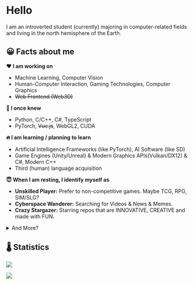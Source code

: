 #  Hello
I am an introverted student (currently) majoring in computer-related fields and living in the north hemisphere of the Earth.

## 😀 Facts about me

**❤ I am working on**
  - Machine Learning, Computer Vision
  - Human-Computer Interaction, Gaming Technologies, Computer Graphics
  - <s>Web Frontend (Web3D)</s>

**🌟 I once knew**
  - Python, C/C++, C\#, TypeScript
  - PyTorch, <s>Vue.js</s>, WebGL2, CUDA

**🔥 I am learning / planning to learn**
  - Artificial Intelligence Frameworks (like PyTorch), AI Software (like SD)
  - Game Engines (Unity/Unreal) & Modern Graphics APIs(Vulkan/DX12) & C\#, Modern C++
  - Third (human) language acquisition

**😇 When I am resting, I identify myself as**
- **Unskilled Player:** Prefer to non-competitive games. Maybe TCG, RPG, SIM/SLG?
- **Cyberspace Wanderer:** Searching for Videos & News & Memes.
- **Crazy Stargazer:** Starring repos that are INNOVATIVE, CREATIVE and made with FUN.

<details> 
  <summary> And More? </summary>
  <a href='https://osu.ppy.sh/users/35864067'> Osu! </a> <br/>
  <a href='https://www.google.com/maps/@31.2969077,121.5086953,16z'> Find Me Offline?</a> <br/>
  
</details>

## 🌡 Statistics<br/>
![](https://github-profile-trophy.vercel.app/?username=aeroraven&column=5&theme=gruvbox&margin-w=15&margin-h=15&no-frame=true)

![](https://github-readme-stats.vercel.app/api/top-langs/?username=aeroraven&line_height=21&theme=vue&layout=compact&langs_count=16)


